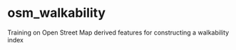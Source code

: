 # osm_walkability
Training on Open Street Map derived features for constructing a walkability index
